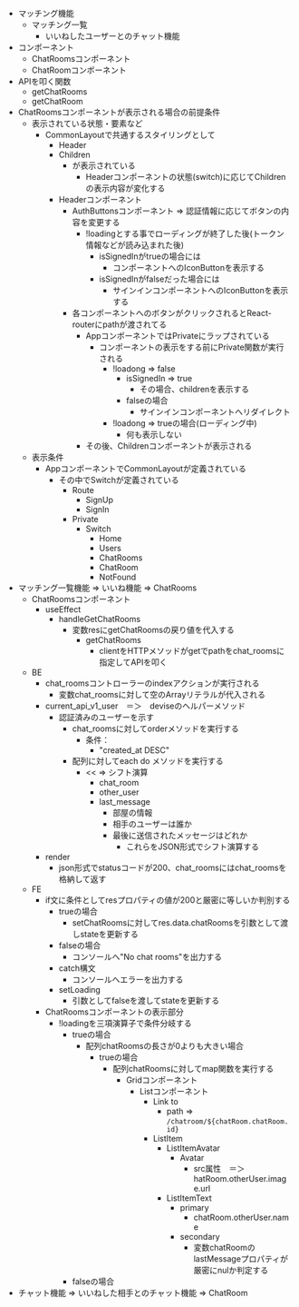- マッチング機能
    - マッチング一覧
        - いいねしたユーザーとのチャット機能
- コンポーネント
    - ChatRoomsコンポーネント
    - ChatRoomコンポーネント
- APIを叩く関数
    - getChatRooms
    - getChatRoom
- ChatRoomsコンポーネントが表示される場合の前提条件
    - 表示されている状態・要素など
        - CommonLayoutで共通するスタイリングとして
            - Header
            - Children
                - が表示されている
                    - Headerコンポーネントの状態(switch)に応じてChildrenの表示内容が変化する
            - Headerコンポーネント
                - AuthButtonsコンポーネント => 認証情報に応じてボタンの内容を変更する
                    - !loadingとする事でローディングが終了した後(トークン情報などが読み込まれた後)
                        - isSignedInがtrueの場合には
                            - コンポーネントへのIconButtonを表示する
                        - isSignedInがfalseだった場合には
                            - サインインコンポーネントへのIconButtonを表示する
                - 各コンポーネントへのボタンがクリックされるとReact-routerにpathが渡されてる
                    - AppコンポーネントではPrivateにラップされている
                        - コンポーネントの表示をする前にPrivate関数が実行される
                            - !loadong => false
                                - isSignedIn => true
                                    - その場合、childrenを表示する
                                - falseの場合
                                    - サインインコンポーネントへリダイレクト
                            - !loadong => trueの場合(ローディング中)
                                - 何も表示しない
                    - その後、Childrenコンポーネントが表示される
    - 表示条件
        - AppコンポーネントでCommonLayoutが定義されている
            - その中でSwitchが定義されている
                - Route
                    - SignUp
                    - SignIn
                - Private
                    - Switch
                        - Home
                        - Users
                        - ChatRooms
                        - ChatRoom
                        - NotFound
- マッチング一覧機能 => いいね機能 => ChatRooms
    - ChatRoomsコンポーネント
        - useEffect
            - handleGetChatRooms
                - 変数resにgetChatRoomsの戻り値を代入する
                    - getChatRooms
                        - clientをHTTPメソッドがgetでpathをchat_roomsに指定してAPIを叩く
    - BE
        - chat_roomsコントローラーのindexアクションが実行される
            - 変数chat_roomsに対して空のArrayリテラルが代入される
        - current_api_v1_user　＝＞　deviseのヘルパーメソッド
            - 認証済みのユーザーを示す
                - chat_roomsに対してorderメソッドを実行する
                    - 条件：
                        - "created_at DESC"
                - 配列に対してeach do メソッドを実行する
                    - << => シフト演算
                        - chat_room
                        - other_user
                        - last_message
                            - 部屋の情報
                            - 相手のユーザーは誰か
                            - 最後に送信されたメッセージはどれか
                                - これらをJSON形式でシフト演算する
        - render
            - json形式でstatusコードが200、chat_roomsにはchat_roomsを格納して返す
    - FE
        - if文に条件としてresプロパティの値が200と厳密に等しいか判別する
            - trueの場合
                - setChatRoomsに対してres.data.chatRoomsを引数として渡しstateを更新する
            - falseの場合
                - コンソールへ"No chat rooms"を出力する
            - catch構文
                - コンソールへエラーを出力する
            - setLoading
                - 引数としてfalseを渡してstateを更新する
        - ChatRoomsコンポーネントの表示部分
            - !loadingを三項演算子で条件分岐する
                - trueの場合
                    - 配列chatRoomsの長さが0よりも大きい場合
                        - trueの場合
                            - 配列chatRoomsに対してmap関数を実行する
                                - Gridコンポーネント
                                    - Listコンポーネント
                                        - Link to
                                            - path => `/chatroom/${chatRoom.chatRoom.id}`
                                        - ListItem
                                            - ListItemAvatar
                                                - Avatar
                                                    - src属性　＝＞　hatRoom.otherUser.image.url
                                            - ListItemText
                                                - primary
                                                    - chatRoom.otherUser.name
                                                - secondary
                                                    - 変数chatRoomのlastMessageプロパティが厳密にnulか判定する
                - falseの場合
- チャット機能 => いいねした相手とのチャット機能 => ChatRoom